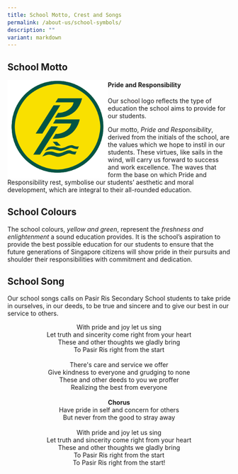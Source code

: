 ```yaml
---
title: School Motto, Crest and Songs
permalink: /about-us/school-symbols/
description: ""
variant: markdown
---
```

## **School Motto** 

<img src="/images/logo%20(3).png" style="width:45%;float:left">

#### **Pride and Responsibility**

Our school logo reflects the type of education the school
aims to provide for our students.

Our motto, *Pride and Responsibility*, derived from the initials of the school, are the values which we hope to instil in our students. These virtues, like sails in the wind, will carry us forward to success and work excellence. The waves that form the base on which Pride and Responsibility rest, symbolise our students’ aesthetic and moral development, which are integral to their all-rounded education.
  
## **School Colours**
  
The school colours, *yellow and green*, represent the *freshness and enlightenment* a sound education provides. It is the school’s aspiration to provide the best possible education for our students to ensure that the future generations of Singapore citizens will show pride in their pursuits and shoulder their responsibilities with commitment and dedication.

## **School Song**

Our school songs calls on Pasir Ris Secondary School students to take pride in ourselves, in our deeds, to be true and sincere and to give our best in our service to others.

<p align="center">
With pride and joy let us sing <br>
Let truth and sincerity come right from your heart <br>
These and other thoughts we gladly bring <br> 
To Pasir Ris right from the start <br><br>
There's care and service we offer <br> 
Give kindness to everyone and grudging to none  <br>
These and other deeds to you we proffer  <br>
Realizing the best from everyone  <br><br>
	<b>Chorus</b><br>	
Have pride in self and concern for others  <br>
But never from the good to stray away  <br><br>
With pride and joy let us sing  <br>
Let truth and sincerity come right from your heart  <br>
These and other thoughts we gladly bring  <br>
To Pasir Ris right from the start  <br>
To Pasir Ris right from the start! <br>
</p>